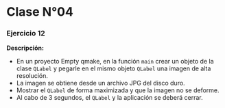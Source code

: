 # Clase N°04

### Ejercicio 12
**Descripción:**
- En un proyecto Empty qmake, en la función `main` crear un objeto de la clase `QLabel` y pegarle en el mismo objeto `QLabel` una imagen de alta resolución.
- La imagen se obtiene desde un archivo JPG del disco duro.
- Mostrar el `QLabel` de forma maximizada y que la imagen no se deforme.
- Al cabo de 3 segundos, el `QLabel` y la aplicación se deberá cerrar.